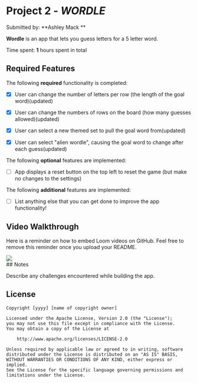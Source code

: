 # Project 2 - *WORDLE*

Submitted by: **Ashley Mack **

**Wordle** is an app that lets you guess letters for a 5 letter word.

Time spent: **1** hours spent in total

## Required Features

The following **required** functionality is completed:

- [x] User can change the number of letters per row (the length of the goal word)(updated)
- [x] User can change the numbers of rows on the board (how many guesses allowed)(updated)
- [x] User can select a new themed set to pull the goal word from(updated)
- [x] User can select "alien wordle", causing the goal word to change after each guess(updated)


The following **optional** features are implemented:

- [ ] App displays a reset button on the top left to reset the game (but make no changes to the settings)

The following **additional** features are implemented:

- [ ] List anything else that you can get done to improve the app functionality!

## Video Walkthrough

Here is a reminder on how to embed Loom videos on GitHub. Feel free to remove this reminder once you upload your README. 

<div>
    <a href="https://www.loom.com/share/69d370f9d43142d091c681bd283400fe">
    </a>
    <a href="https://www.loom.com/share/69d370f9d43142d091c681bd283400fe">
      <img style="max-width:300px;" src="https://cdn.loom.com/sessions/thumbnails/69d370f9d43142d091c681bd283400fe-with-play.gif">
    </a>
  </div>
## Notes

Describe any challenges encountered while building the app.

## License

    Copyright [yyyy] [name of copyright owner]

    Licensed under the Apache License, Version 2.0 (the "License");
    you may not use this file except in compliance with the License.
    You may obtain a copy of the License at

        http://www.apache.org/licenses/LICENSE-2.0

    Unless required by applicable law or agreed to in writing, software
    distributed under the License is distributed on an "AS IS" BASIS,
    WITHOUT WARRANTIES OR CONDITIONS OF ANY KIND, either express or implied.
    See the License for the specific language governing permissions and
    limitations under the License.
